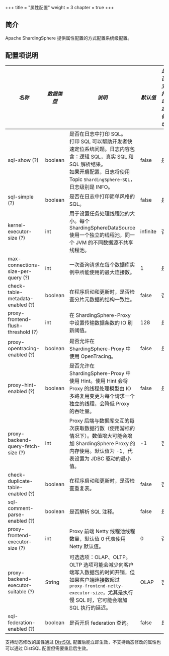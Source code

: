 +++
title = "属性配置"
weight = 3
chapter = true
+++

## 简介

Apache ShardingSphere 提供属性配置的方式配置系统级配置。

## 配置项说明

| *名称*                             | *数据类型*   | *说明*                                                                                                                                                                             | *默认值*  | *是否支持动态修改*  |             
| ---------------------------------- | ----------- | --------------------------------------------------------------------------------------------------------------------------------------------------------------------------------- | -------- |  --------------- | 
| sql-show (?)                       | boolean     | 是否在日志中打印 SQL。 <br /> 打印 SQL 可以帮助开发者快速定位系统问题。日志内容包含：逻辑 SQL，真实 SQL 和 SQL 解析结果。<br /> 如果开启配置，日志将使用 Topic `ShardingSphere-SQL`，日志级别是 INFO。 | false    |   是            |
| sql-simple (?)                     | boolean     | 是否在日志中打印简单风格的 SQL。                                                                                                                                                       | false   |    是           |
| kernel-executor-size (?)           | int         | 用于设置任务处理线程池的大小。每个 ShardingSphereDataSource 使用一个独立的线程池，同一个 JVM 的不同数据源不共享线程池。                                                                          | infinite |   否         |
| max-connections-size-per-query (?) | int         | 一次查询请求在每个数据库实例中所能使用的最大连接数。                                                                                                                                       | 1        |   是          |
| check-table-metadata-enabled (?)   | boolean     | 在程序启动和更新时，是否检查分片元数据的结构一致性。                                                                                                                                       | false    |   否          |
| proxy-frontend-flush-threshold (?) | int         | 在 ShardingSphere-Proxy 中设置传输数据条数的 IO 刷新阈值。                                                                                                                              | 128      |   是           |
| proxy-opentracing-enabled (?)      | boolean     | 是否允许在 ShardingSphere-Proxy 中使用 OpenTracing。                                                                                                                                  | false    |   是           |
| proxy-hint-enabled (?)             | boolean     | 是否允许在 ShardingSphere-Proxy 中使用 Hint。使用 Hint 会将 Proxy 的线程处理模型由 IO 多路复用变更为每个请求一个独立的线程，会降低 Proxy 的吞吐量。                                                | false    |   是           |
| proxy-backend-query-fetch-size (?) | int         | Proxy 后端与数据库交互的每次获取数据行数（使用游标的情况下）。数值增大可能会增加 ShardingSphere Proxy 的内存使用。默认值为 -1，代表设置为 JDBC 驱动的最小值。                                          | -1       |   否         |
| check-duplicate-table-enabled (?)  | boolean     | 在程序启动和更新时，是否检查重复表。                                                                                                                                                     | false    |   否         |
| sql-comment-parse-enabled (?)      | boolean     | 是否解析 SQL 注释。                                                                                                                                                                  | false    |    是          |
| proxy-frontend-executor-size (?)   | int         | Proxy 前端 Netty 线程池线程数量，默认值 0 代表使用 Netty 默认值。                                                                                                                         | 0        |    否         |
| proxy-backend-executor-suitable (?)| String      | 可选选项：OLAP、OLTP。OLTP 选项可能会减少向客户端写入数据包的时间开销，但如果客户端连接数超过 `proxy-frontend-netty-executor-size`，尤其是执行慢 SQL 时，它可能会增加 SQL 执行的延迟。                  | OLAP    |    否        |
| sql-federation-enabled (?)         | boolean     | 是否开启 federation 查询。                                                                                                                                                            | false    |   是           |

支持动态修改的属性通过 [DistSQL](https://shardingsphere.apache.org/document/current/cn/user-manual/shardingsphere-proxy/usage/distsql/) 配置后能立即生效，不支持动态修改的属性也可以通过 DistSQL 配置但需要重启后生效。
